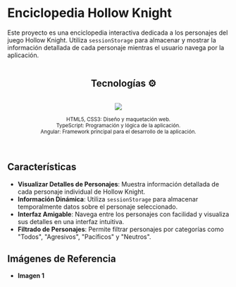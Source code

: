 # Enciclopedia Hollow Knight

Este proyecto es una enciclopedia interactiva dedicada a los personajes del juego Hollow Knight. Utiliza `sessionStorage` para almacenar y mostrar la información detallada de cada personaje mientras el usuario navega por la aplicación.

<div id="user-content-toc"> 
  <ul align="center">
    <summary><h2 style="display: inline-block">Tecnologías ⚙</h2></summary> 
  </ul> 
</div> 

<!--tech stack icons--> 
<p align="center"> 
  <a href="https://skillicons.dev"> 
    <img src="https://skillicons.dev/icons?i=html,css,js,ts,angular" /> 
  </a> 
</p> 
<p align="center"> 
  <small> HTML5, CSS3: Diseño y maquetación web.<br> TypeScript: Programación y lógica de la aplicación.<br> Angular: Framework principal para el desarrollo de la aplicación. </small> 
</p> 
<br>

## Características

- **Visualizar Detalles de Personajes**: Muestra información detallada de cada personaje individual de Hollow Knight.
- **Información Dinámica**: Utiliza `sessionStorage` para almacenar temporalmente datos sobre el personaje seleccionado.
- **Interfaz Amigable**: Navega entre los personajes con facilidad y visualiza sus detalles en una interfaz intuitiva.
- **Filtrado de Personajes**: Permite filtrar personajes por categorías como "Todos", "Agresivos", "Pacíficos" y "Neutros".

## Imágenes de Referencia

- **Imagen 1**

